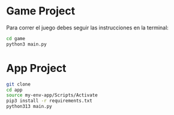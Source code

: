 # Game Project

Para correr el juego debes seguir las instrucciones en la terminal:

```sh
cd game
python3 main.py
```

# App Project

```sh
git clone
cd app
source my-env-app/Scripts/Activate
pip3 install -r requirements.txt
python313 main.py
```

